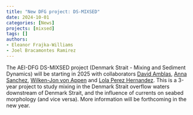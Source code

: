 ```yaml
---
title: "New DFG project: DS-MIXSED"
date: 2024-10-01
categories: [News]
projects: [mixsed]
tags: []
authors:
- Eleanor Frajka-Williams
- Joel Bracamontes Ramirez
---
```


The AEI-DFG DS-MIXSED project (Denmark Strait - Mixing and Sediment Dynamics) will be starting in 2025 with collaborators [David Amblas](https://webgrec.ub.edu/webpages/000009/ang/damblas.ub.edu.html), [Anna Sanchez](https://webgrec.ub.edu/webpages/000009/ang/anna.sanchez.ub.edu.html), [Wilken-Jon von Appen](https://www.awi.de/en/about-us/organisation/staff/single-view/wilken-jon-von-appen.html) and [Lola Perez Hernandez](https://mdoloresperez.weebly.com).  This is a 3-year project to study mixing in the Denmark Strait overflow waters downstream of Denmark Strait, and the influence of currents on seabed morphology (and vice versa).  More information will be forthcoming in the new year.

